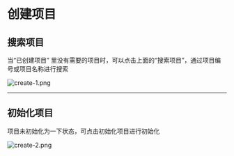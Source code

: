 # 创建项目

## 搜索项目

当“已创建项目” 里没有需要的项目时，可以点击上面的“搜索项目”，通过项目编号或项目名称进行搜索

![create-1.png](/assets/create-1.png)

----

## 初始化项目

项目未初始化为一下状态，可点击初始化项目进行初始化

![create-2.png](/assets/create-2.png)